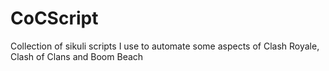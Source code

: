 # CoCScript
Collection of sikuli scripts I use to automate some aspects of Clash Royale, Clash of Clans and Boom Beach
